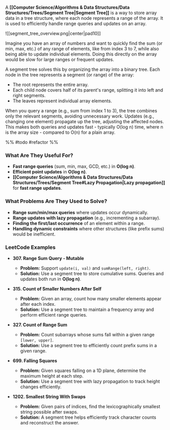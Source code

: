 A **[[Computer Science/Algorithms & Data Structures/Data Structures/Trees/Segment Tree|Segment Tree]]** is a way to store array data in a tree structure, where each node represents a range of the array. It is used to efficiently handle range queries and updates on an array.

![[segment_tree_overview.png|center|pad10]]

Imagine you have an array of numbers and want to quickly find the sum (or min, max, etc.) of any range of elements, like from index 3 to 7, while also being able to update individual elements. Doing this directly on the array would be slow for large ranges or frequent updates.

A segment tree solves this by organizing the array into a binary tree. Each node in the tree represents a segment (or range) of the array:
- The root represents the entire array.
- Each child node covers half of its parent's range, splitting it into left and right segments.
- The leaves represent individual array elements.

When you query a range (e.g., sum from index 1 to 3), the tree combines only the relevant segments, avoiding unnecessary work. Updates (e.g., changing one element) propagate up the tree, adjusting the affected nodes. This makes both queries and updates fast - typically O(log n) time, where n is the array size - compared to O(n) for a plain array.

%% #todo #refactor %%

### What Are They Useful For?

- **Fast range queries** (sum, min, max, GCD, etc.) in **O(log n)**.
- **Efficient point updates** in **O(log n)**.
- **[[Computer Science/Algorithms & Data Structures/Data Structures/Trees/Segment Tree#Lazy Propagation|Lazy propagation]]** for **fast range updates**.

### What Problems Are They Used to Solve?

- **Range sum/min/max queries** where updates occur dynamically.
- **Range updates with lazy propagation** (e.g., incrementing a subarray).
- **Finding the first/last occurrence** of an element within a range.
- **Handling dynamic constraints** where other structures (like prefix sums) would be inefficient.

### LeetCode Examples

- **307. Range Sum Query - Mutable**
    - **Problem:** Support `update(i, val)` and `sumRange(left, right)`.
    - **Solution:** Use a segment tree to store cumulative sums. Queries and updates both run in **O(log n)**.

- **315. Count of Smaller Numbers After Self**
    - **Problem:** Given an array, count how many smaller elements appear after each index.
    - **Solution:** Use a segment tree to maintain a frequency array and perform efficient range queries.

- **327. Count of Range Sum**
    - **Problem:** Count subarrays whose sums fall within a given range `[lower, upper]`.
    - **Solution:** Use a segment tree to efficiently count prefix sums in a given range.

- **699. Falling Squares**
    - **Problem:** Given squares falling on a 1D plane, determine the maximum height at each step.
    - **Solution:** Use a segment tree with lazy propagation to track height changes efficiently.

- **1202. Smallest String With Swaps**
    - **Problem:** Given pairs of indices, find the lexicographically smallest string possible after swaps.
    - **Solution:** A segment tree helps efficiently track character counts and reconstruct the answer.